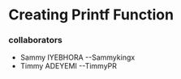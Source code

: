 # Creating Printf Function
### collaborators
* Sammy IYEBHORA --Sammykingx
* Timmy ADEYEMI --TimmyPR

